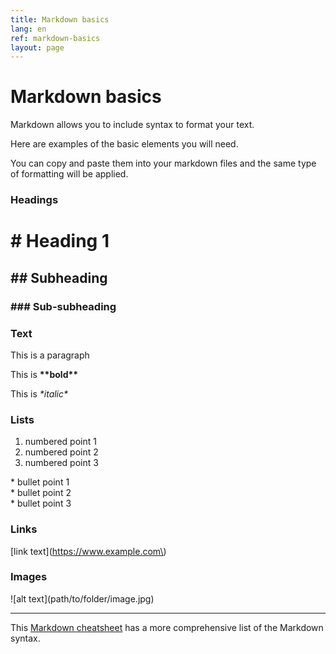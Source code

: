 ```yaml
---
title: Markdown basics
lang: en
ref: markdown-basics
layout: page
---
```


# Markdown basics

Markdown allows you to include syntax to format your text.

Here are examples of the basic elements you will need.

You can copy and paste them into your markdown files and the same type of formatting will be applied.

### Headings

# \# Heading 1
## \#\# Subheading
### \#\#\# Sub-subheading

### Text

This is a paragraph

This is **\*\*bold\*\***

This is *\*italic\**

### Lists

1. numbered point 1
2. numbered point 2
3. numbered point 3

\*  bullet point 1 \
\*  bullet point 2 \
\*  bullet point 3

### Links

\[link text\]\(https://www.example.com\)

### Images

\!\[alt text\]\(path/to/folder/image.jpg\)

---

This [Markdown cheatsheet](https://www.markdownguide.org/cheat-sheet/) has a more comprehensive list of the Markdown syntax.
